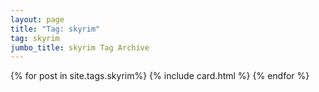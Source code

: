 ```yaml
---
layout: page
title: "Tag: skyrim"
tag: skyrim
jumbo_title: skyrim Tag Archive
---
```

<div class="row">
{% for post in site.tags.skyrim%}
{% include card.html %}
{% endfor %}
</div>